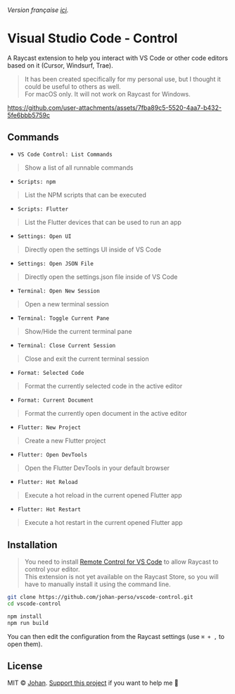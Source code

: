 ###### Version française [ici](https://github.com/johan-perso/vscode-control/blob/main/README.fr.md).

# Visual Studio Code - Control

A Raycast extension to help you interact with VS Code or other code editors based on it (Cursor, Windsurf, Trae).

> It has been created specifically for my personal use, but I thought it could be useful to others as well.  
> For macOS only. It will not work on Raycast for Windows.

https://github.com/user-attachments/assets/7fba89c5-5520-4aa7-b432-5fe6bbb5759c


## Commands

- `VS Code Control: List Commands`
> Show a list of all runnable commands

- `Scripts: npm`
> List the NPM scripts that can be executed

- `Scripts: Flutter`
> List the Flutter devices that can be used to run an app

- `Settings: Open UI`
> Directly open the settings UI inside of VS Code

- `Settings: Open JSON File`
> Directly open the settings.json file inside of VS Code

- `Terminal: Open New Session`
> Open a new terminal session

- `Terminal: Toggle Current Pane`
> Show/Hide the current terminal pane

- `Terminal: Close Current Session`
> Close and exit the current terminal session

- `Format: Selected Code`
> Format the currently selected code in the active editor

- `Format: Current Document`
> Format the currently open document in the active editor

- `Flutter: New Project`
> Create a new Flutter project

- `Flutter: Open DevTools`
> Open the Flutter DevTools in your default browser

- `Flutter: Hot Reload`
> Execute a hot reload in the current opened Flutter app

- `Flutter: Hot Restart`
> Execute a hot restart in the current opened Flutter app

## Installation

> You need to install [Remote Control for VS Code](https://marketplace.visualstudio.com/items?itemName=eliostruyf.vscode-remote-control) to allow Raycast to control your editor.  
> This extension is not yet available on the Raycast Store, so you will have to manually install it using the command line.

```bash
git clone https://github.com/johan-perso/vscode-control.git
cd vscode-control

npm install
npm run build
```

You can then edit the configuration from the Raycast settings (use `⌘ + ,` to open them).

## License

MIT © [Johan](https://johanstick.fr/). [Support this project](https://johanstick.fr/#donate) if you want to help me 💙

